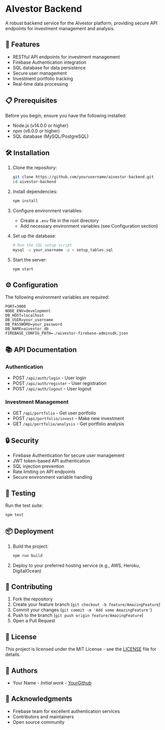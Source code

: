# AIvestor Backend

A robust backend service for the AIvestor platform, providing secure API endpoints for investment management and analysis.

## 🚀 Features

- RESTful API endpoints for investment management
- Firebase Authentication integration
- SQL database for data persistence
- Secure user management
- Investment portfolio tracking
- Real-time data processing

## 📋 Prerequisites

Before you begin, ensure you have the following installed:
- Node.js (v14.0.0 or higher)
- npm (v6.0.0 or higher)
- SQL database (MySQL/PostgreSQL)

## 🛠️ Installation

1. Clone the repository:
   ```bash
   git clone https://github.com/yourusername/aivestor-backend.git
   cd aivestor-backend
   ```

2. Install dependencies:
   ```bash
   npm install
   ```

3. Configure environment variables:
   - Create a `.env` file in the root directory
   - Add necessary environment variables (see Configuration section)

4. Set up the database:
   ```bash
   # Run the SQL setup script
   mysql -u your_username -p < setup_tables.sql
   ```

5. Start the server:
   ```bash
   npm start
   ```

## ⚙️ Configuration

The following environment variables are required:

```env
PORT=3000
NODE_ENV=development
DB_HOST=localhost
DB_USER=your_username
DB_PASSWORD=your_password
DB_NAME=aivestor_db
FIREBASE_CONFIG_PATH=./aivestor-firebase-adminsdk.json
```

## 📚 API Documentation

### Authentication
- POST `/api/auth/login` - User login
- POST `/api/auth/register` - User registration
- POST `/api/auth/logout` - User logout

### Investment Management
- GET `/api/portfolio` - Get user portfolio
- POST `/api/portfolio/invest` - Make new investment
- GET `/api/portfolio/analysis` - Get portfolio analysis

## 🔒 Security

- Firebase Authentication for secure user management
- JWT token-based API authentication
- SQL injection prevention
- Rate limiting on API endpoints
- Secure environment variable handling

## 🧪 Testing

Run the test suite:
```bash
npm test
```

## 📦 Deployment

1. Build the project:
   ```bash
   npm run build
   ```

2. Deploy to your preferred hosting service (e.g., AWS, Heroku, DigitalOcean)

## 🤝 Contributing

1. Fork the repository
2. Create your feature branch (`git checkout -b feature/AmazingFeature`)
3. Commit your changes (`git commit -m 'Add some AmazingFeature'`)
4. Push to the branch (`git push origin feature/AmazingFeature`)
5. Open a Pull Request

## 📄 License

This project is licensed under the MIT License - see the [LICENSE](LICENSE) file for details.

## 👥 Authors

- Your Name - *Initial work* - [YourGithub](https://github.com/yourusername)

## 🙏 Acknowledgments

- Firebase team for excellent authentication services
- Contributors and maintainers
- Open source community 